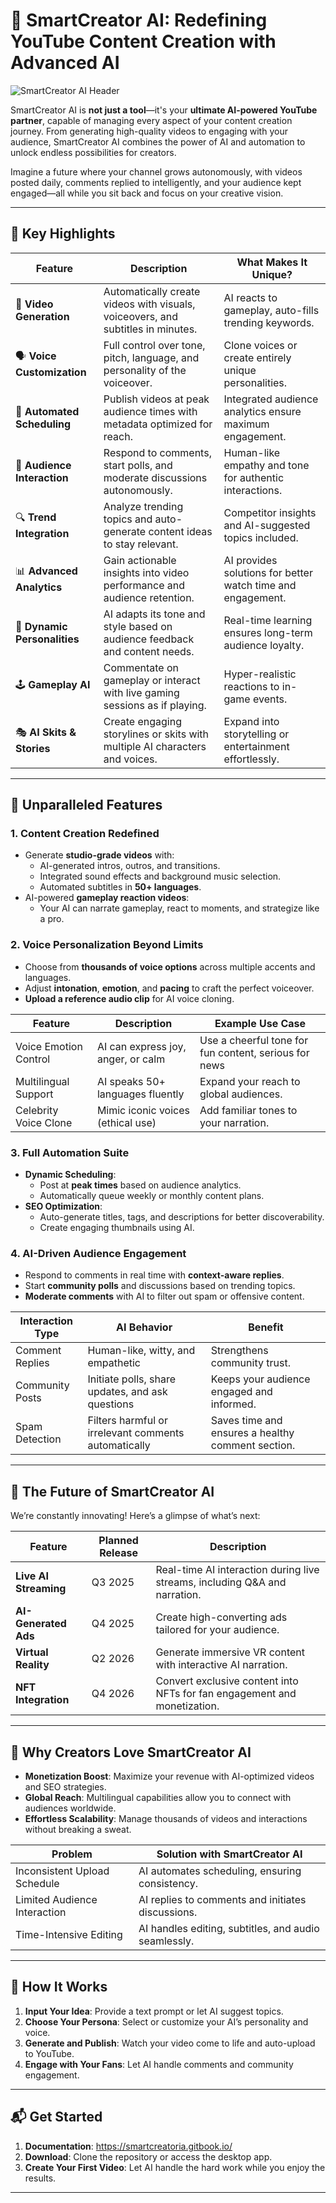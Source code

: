 # 🚀 SmartCreator AI: Redefining YouTube Content Creation with Advanced AI

![SmartCreator AI Header](https://i.ibb.co/hx5mnJk/DALL-E-2025-01-05-22-31-1.png)

SmartCreator AI is **not just a tool**—it's your **ultimate AI-powered YouTube partner**, capable of managing every aspect of your content creation journey. From generating high-quality videos to engaging with your audience, SmartCreator AI combines the power of AI and automation to unlock endless possibilities for creators.

Imagine a future where your channel grows autonomously, with videos posted daily, comments replied to intelligently, and your audience kept engaged—all while you sit back and focus on your creative vision.

---

## 🌟 Key Highlights

| **Feature**                | **Description**                                                                                     | **What Makes It Unique?**                                      |
|----------------------------|-----------------------------------------------------------------------------------------------------|----------------------------------------------------------------|
| 🎥 **Video Generation**    | Automatically create videos with visuals, voiceovers, and subtitles in minutes.                   | AI reacts to gameplay, auto-fills trending keywords.          |
| 🗣️ **Voice Customization** | Full control over tone, pitch, language, and personality of the voiceover.                         | Clone voices or create entirely unique personalities.          |
| 📅 **Automated Scheduling**| Publish videos at peak audience times with metadata optimized for reach.                          | Integrated audience analytics ensure maximum engagement.       |
| 💬 **Audience Interaction**| Respond to comments, start polls, and moderate discussions autonomously.                          | Human-like empathy and tone for authentic interactions.        |
| 🔍 **Trend Integration**   | Analyze trending topics and auto-generate content ideas to stay relevant.                         | Competitor insights and AI-suggested topics included.          |
| 📊 **Advanced Analytics**  | Gain actionable insights into video performance and audience retention.                           | AI provides solutions for better watch time and engagement.    |
| 🤖 **Dynamic Personalities**| AI adapts its tone and style based on audience feedback and content needs.                        | Real-time learning ensures long-term audience loyalty.         |
| 🕹️ **Gameplay AI**         | Commentate on gameplay or interact with live gaming sessions as if playing.                      | Hyper-realistic reactions to in-game events.                   |
| 🎭 **AI Skits & Stories**  | Create engaging storylines or skits with multiple AI characters and voices.                       | Expand into storytelling or entertainment effortlessly.         |

---

## 🌌 Unparalleled Features

### 1. **Content Creation Redefined**
- Generate **studio-grade videos** with:
  - AI-generated intros, outros, and transitions.
  - Integrated sound effects and background music selection.
  - Automated subtitles in **50+ languages**.
- AI-powered **gameplay reaction videos**:
  - Your AI can narrate gameplay, react to moments, and strategize like a pro.

### 2. **Voice Personalization Beyond Limits**
- Choose from **thousands of voice options** across multiple accents and languages.
- Adjust **intonation**, **emotion**, and **pacing** to craft the perfect voiceover.
- **Upload a reference audio clip** for AI voice cloning.

| **Feature**         | **Description**                    | **Example Use Case**                                  |
|----------------------|------------------------------------|------------------------------------------------------|
| Voice Emotion Control| AI can express joy, anger, or calm| Use a cheerful tone for fun content, serious for news|
| Multilingual Support | AI speaks 50+ languages fluently  | Expand your reach to global audiences.               |
| Celebrity Voice Clone| Mimic iconic voices (ethical use) | Add familiar tones to your narration.                |

### 3. **Full Automation Suite**
- **Dynamic Scheduling**:
  - Post at **peak times** based on audience analytics.
  - Automatically queue weekly or monthly content plans.
- **SEO Optimization**:
  - Auto-generate titles, tags, and descriptions for better discoverability.
  - Create engaging thumbnails using AI.

### 4. **AI-Driven Audience Engagement**
- Respond to comments in real time with **context-aware replies**.
- Start **community polls** and discussions based on trending topics.
- **Moderate comments** with AI to filter out spam or offensive content.

| **Interaction Type** | **AI Behavior**                                          | **Benefit**                                           |
|-----------------------|---------------------------------------------------------|------------------------------------------------------|
| Comment Replies       | Human-like, witty, and empathetic                       | Strengthens community trust.                         |
| Community Posts       | Initiate polls, share updates, and ask questions        | Keeps your audience engaged and informed.            |
| Spam Detection        | Filters harmful or irrelevant comments automatically    | Saves time and ensures a healthy comment section.    |

---

## 🔮 The Future of SmartCreator AI

We’re constantly innovating! Here’s a glimpse of what’s next:

| **Feature**            | **Planned Release** | **Description**                                                                 |
|-------------------------|---------------------|---------------------------------------------------------------------------------|
| **Live AI Streaming**   | Q3 2025            | Real-time AI interaction during live streams, including Q&A and narration.     |
| **AI-Generated Ads**    | Q4 2025            | Create high-converting ads tailored for your audience.                         |
| **Virtual Reality**     | Q2 2026            | Generate immersive VR content with interactive AI narration.                   |
| **NFT Integration**     | Q4 2026            | Convert exclusive content into NFTs for fan engagement and monetization.       |

---

## 🌟 Why Creators Love SmartCreator AI

- **Monetization Boost**: Maximize your revenue with AI-optimized videos and SEO strategies.
- **Global Reach**: Multilingual capabilities allow you to connect with audiences worldwide.
- **Effortless Scalability**: Manage thousands of videos and interactions without breaking a sweat.

| **Problem**                   | **Solution with SmartCreator AI**                          |
|--------------------------------|------------------------------------------------------|
| Inconsistent Upload Schedule   | AI automates scheduling, ensuring consistency.       |
| Limited Audience Interaction   | AI replies to comments and initiates discussions.    |
| Time-Intensive Editing         | AI handles editing, subtitles, and audio seamlessly. |

---

## 📖 How It Works

1. **Input Your Idea**: Provide a text prompt or let AI suggest topics.
2. **Choose Your Persona**: Select or customize your AI’s personality and voice.
3. **Generate and Publish**: Watch your video come to life and auto-upload to YouTube.
4. **Engage with Your Fans**: Let AI handle comments and community engagement.

---

## 📬 Get Started
1. **Documentation**: https://smartcreatoria.gitbook.io/
2. **Download**: Clone the repository or access the desktop app.
3. **Create Your First Video**: Let AI handle the hard work while you enjoy the results.

---
